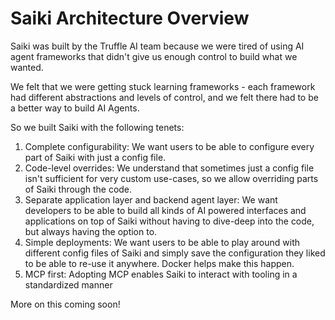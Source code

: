 # Saiki Architecture Overview

Saiki was built by the Truffle AI team because we were tired of using AI agent frameworks that didn't give us enough control to build what we wanted.

We felt that we were getting stuck learning frameworks - each framework had different abstractions and levels of control, and we felt there had to be a better way to build AI Agents.

So we built Saiki with the following tenets:
1. Complete configurability: We want users to be able to configure every part of Saiki with just a config file.
2. Code-level overrides: We understand that sometimes just a config file isn't sufficient for very custom use-cases, so we allow overriding parts of Saiki through the code.
3. Separate application layer and backend agent layer: We want developers to be able to build all kinds of AI powered interfaces and applications on top of Saiki without having to dive-deep into the code, but always having the option to.
4. Simple deployments: We want users to be able to play around with different config files of Saiki and simply save the configuration they liked to be able to re-use it anywhere. Docker helps make this happen.
5. MCP first: Adopting MCP enables Saiki to interact with tooling in a standardized manner

More on this coming soon!